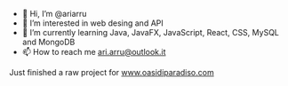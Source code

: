 - 👋 Hi, I’m @ariarru
- 👀 I’m interested in web desing and API
- 🌱 I’m currently learning Java, JavaFX, JavaScript, React, CSS, MySQL and MongoDB
- 📫 How to reach me ari.arru@outlook.it

Just finished a raw project for www.oasidiparadiso.com 

